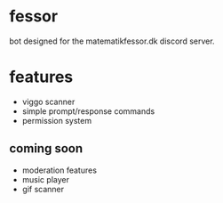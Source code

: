 # fessor
bot designed for the matematikfessor.dk discord server.

# features
- viggo scanner
- simple prompt/response commands
- permission system

## coming soon
- moderation features
- music player
- gif scanner